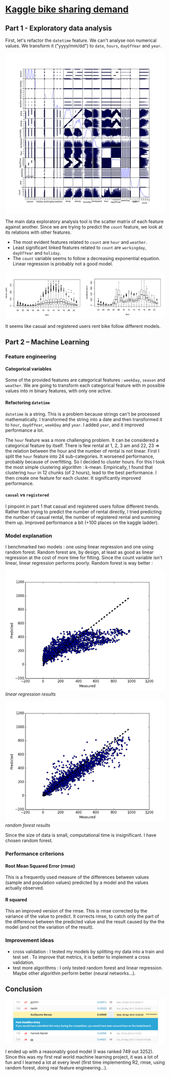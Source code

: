 # [Kaggle bike sharing demand](https://www.kaggle.com/c/bike-sharing-demand)

## Part 1 - Exploratory data analysis

First, let's refactor the `datetime` feature. We can't analyse non numerical values. We transform it ("yyyy/mm/dd") to `date`, `hours`, `dayOfYear` and `year`.

![feature scattering against each other matrix](img/scatter_matrix.png)

The main data exploratory analysis tool is the scatter matrix of each feature against another. Since we are trying to predict the `count` feature, we look at its relations with other features.

- The most evident features related to `count` are `hour` and `weather`.
- Least significant linked features related to `count` are `workingday`, `dayOfYear` and `holiday`.
- The `count` variable seems to follow a decreasing exponential equation. Linear regression is probably not a good model.

![Casual vs Registered users](img/casual_vs_registered.png)

It seems like casual and registered users rent bike follow different models.

## Part 2 – Machine Learning
### Feature engineering
#### Categorical variables
Some of the provided features are categorical features : `weekDay`, `season` and `weather`. We are going to transform each categorical feature with m possible values into m binary features, with only one active.

#### Refactoring `datetime`
`datetime` is a string. This is a problem because strings can't be processed mathematically. I transformed the string into a date and then transformed it to `hour`, `dayOfYear`, `weekDay` and `year`. I added `year`, and it improved performance a lot.

The `hour` feature was a more challenging problem. It can be considered a categorical feature by itself. There is few rental at 1, 2, 3 am and 22, 23 => the relation between the hour and the number of rental is not linear. First I split the `hour` feature into 24 sub-categories. It worsened performance, probably because of overfitting. So I decided to cluster hours. For this I took the most simple clustering algorithm : k-mean. Empirically, I found that clustering `hour` in 12 chunks (of 2 hours), lead to the best performance. I then create one feature for each cluster. It significantly improved performance.

#### `casual` vs `registered`
I pinpoint in part 1 that casual and registered users follow different trends. Rather than trying to predict the number of rental directly, I tried predicting the number of casual rental, the number of registered rental and summing them up. Improved performance a bit (+100 places on the kaggle ladder).

### Model explanation
I benchmarked two models : one using linear regression and one using random forest. Random forest are, by design, at least as good as linear regression at the cost of more time for fitting. Since the count variable isn't linear, linear regression performs poorly. Random forest is way better :

![linear regression results](img/final_lr.png)
*linear regression results*

![random forest results](img/final_clf.png)
*random forest results*

Since the size of data is small, computational time is insignificant. I have chosen random forest.

### Performance criterions
#### Root Mean Squared Error (rmse)
This is a frequently used measure of the differences between values (sample and population values) predicted by a model and the values actually observed.

#### R squared
This an improved version of the rmse. This is rmse corrected by the variance of the value to predict. It corrects rmse, to catch only the part of the difference between the predicted value and the result caused by the the model (and not the variation of the result).

### Improvement ideas
- cross validation : I tested my models by splitting my data into a train and test set . To improve that metrics, it is better to implement a cross validation.
- test more algorithms : I only tested random forest and linear regression. Maybe other algorithm perform better (neural networks...).

## Conclusion
![Final rank](img/kaggle_rank.png)

I ended up with a reasonably good model (I was ranked 749 out 3252). Since this was my first real world machine learning project, it was a lot of fun and I learned a lot at every level (first time implementing R2, rmse, using random forest, doing real feature engineering...).

